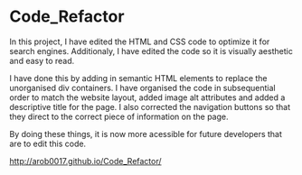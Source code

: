 # Code_Refactor

In this project, I have edited the HTML and CSS code to optimize it for search engines. Additionaly, I have edited the code so it is visually aesthetic and easy to read. 

I have done this by adding in semantic HTML elements to replace the unorganised div containers. I have organised the code in subsequential order to match the website layout, added image alt attributes and added a descriptive title for the page. I also corrected the navigation buttons so that they direct to the correct piece of information on the page. 

By doing these things, it is now more acessible for future developers that are to edit this code.  

http://arob0017.github.io/Code_Refactor/


